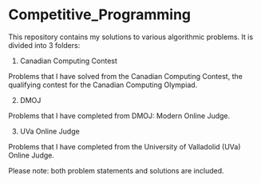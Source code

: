 # Competitive_Programming

This repository contains my solutions to various algorithmic problems. It is divided into 3 folders:

1. Canadian Computing Contest

Problems that I have solved from the Canadian Computing Contest, the qualifying contest for the Canadian Computing Olympiad.

2. DMOJ

Problems that I have completed from DMOJ: Modern Online Judge.

3. UVa Online Judge

Problems that I have completed from the University of Valladolid (UVa) Online Judge.

Please note: both problem statements and solutions are included.
